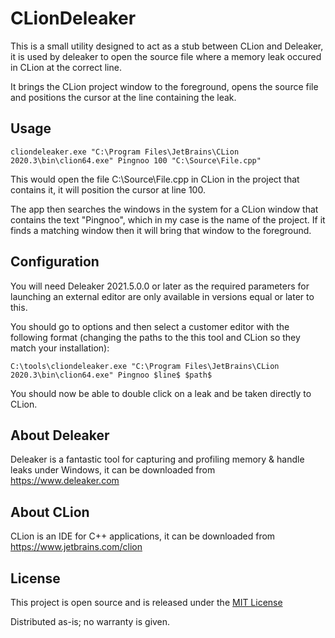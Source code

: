 # CLionDeleaker

This is a small utility designed to act as a stub between CLion and Deleaker, it is used by deleaker to open the source file where a memory leak occured in CLion at the correct line.

It brings the CLion project window to the foreground, opens the source file and positions the cursor at the line containing the leak.

## Usage

```shell
cliondeleaker.exe "C:\Program Files\JetBrains\CLion 2020.3\bin\clion64.exe" Pingnoo 100 "C:\Source\File.cpp"
```

This would open the file C:\Source\File.cpp in CLion in the project that contains it, it will position the cursor at line 100.

The app then searches the windows in the system for a CLion window that contains the text "Pingnoo", which in my case is the name of the project.  If it finds a matching window then it will bring that window to the foreground.

## Configuration

You will need Deleaker 2021.5.0.0 or later as the required parameters for launching an external editor are only available in versions equal or later to this.

You should go to options and then select a customer editor with the following format (changing the paths to the this tool and CLion so they match your installation):

```shell
C:\tools\cliondeleaker.exe "C:\Program Files\JetBrains\CLion 2020.3\bin\clion64.exe" Pingnoo $line$ $path$
```

You should now be able to double click on a leak and be taken directly to CLion.

## About Deleaker

Deleaker is a fantastic tool for capturing and profiling memory & handle leaks under Windows, it can be downloaded from https://www.deleaker.com

## About CLion

CLion is an IDE for C++ applications, it can be downloaded from https://www.jetbrains.com/clion

## License

This project is open source and is released under the [MIT License](https://github.com/nedrysoft/cliondeleaker/blob/master/LICENSE.md)

Distributed as-is; no warranty is given.

